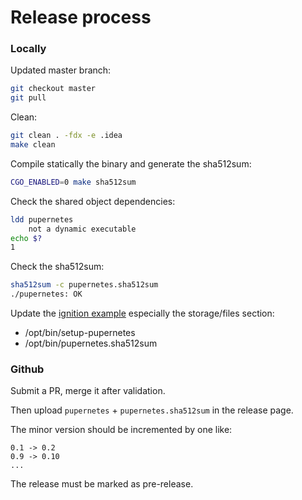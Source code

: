 # Release process

### Locally

Updated master branch:
```bash
git checkout master
git pull
```

Clean:
```bash
git clean . -fdx -e .idea
make clean
```

Compile statically the binary and generate the sha512sum:
```bash
CGO_ENABLED=0 make sha512sum
```

Check the shared object dependencies:
```bash
ldd pupernetes
	not a dynamic executable
echo $?
1
```

Check the sha512sum:
```bash
sha512sum -c pupernetes.sha512sum 
./pupernetes: OK
```

Update the [ignition example](environments/container-linux/ignition.yaml) especially the storage/files section:
* /opt/bin/setup-pupernetes
* /opt/bin/pupernetes.sha512sum


### Github

Submit a PR, merge it after validation.
 
Then upload `pupernetes` + `pupernetes.sha512sum` in the release page.

The minor version should be incremented by one like:
```text
0.1 -> 0.2
0.9 -> 0.10
...
```

The release must be marked as pre-release.
